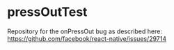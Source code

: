 # pressOutTest
Repository for the onPressOut bug as described here: https://github.com/facebook/react-native/issues/29714
